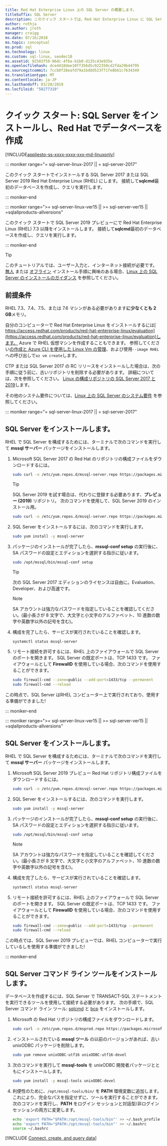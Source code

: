 ```yaml
---
title: Red Hat Enterprise Linux 上の SQL Server の概要します。
titleSuffix: SQL Server
description: このクイック スタートでは、Red Hat Enterprise Linux に SQL Server 2017 または SQL Server 2019 インストール作成し、sqlcmd でデータベースをクエリする方法を示します。
author: rothja
ms.author: jroth
manager: craigg
ms.date: 07/16/2018
ms.topic: conceptual
ms.prod: sql
ms.technology: linux
ms.custom: sql-linux, seodec18
ms.assetid: 92503f59-96dc-4f6a-b1b0-d135c43e935e
ms.openlocfilehash: dce4418dee10ff356d5c922350cd2fda29b44795
ms.sourcegitcommit: 7ccb8f28eafd79a1bddd523f71fe8b61c7634349
ms.translationtype: MT
ms.contentlocale: ja-JP
ms.lasthandoff: 03/20/2019
ms.locfileid: "58277310"
---
```

# <a name="quickstart-install-sql-server-and-create-a-database-on-red-hat"></a>クイック スタート: SQL Server をインストールし、Red Hat でデータベースを作成

[!INCLUDE[appliesto-ss-xxxx-xxxx-xxx-md-linuxonly](../includes/appliesto-ss-xxxx-xxxx-xxx-md-linuxonly.md)]

<!--SQL Server 2017 on Linux-->
::: moniker range="= sql-server-linux-2017 || = sql-server-2017"

このクイック スタートでインストールする SQL Server 2017 または SQL Server 2019 Red Hat Enterprise Linux (RHEL) にします。 接続して**sqlcmd**最初のデータベースを作成し、クエリを実行します。

::: moniker-end
<!--SQL Server 2019 on Linux-->
::: moniker range=">= sql-server-linux-ver15 || >= sql-server-ver15 || =sqlallproducts-allversions"

このクイック スタートで SQL Server 2019 プレビューにで Red Hat Enterprise Linux (RHEL) 7.3 以降をインストールします。 接続して**sqlcmd**最初のデータベースを作成し、クエリを実行します。

::: moniker-end

> [!TIP]
> このチュートリアルでは、ユーザー入力と、インターネット接続が必要です。 [無人](sql-server-linux-setup.md#unattended) または [オフライン](sql-server-linux-setup.md#offline) インストール手順に興味のある場合、[Linux 上の SQL Server のインストールのガイダンス](sql-server-linux-setup.md) を参照してください。

## <a name="prerequisites"></a>前提条件

RHEL 7.3、7.4、7.5、または 7.6 マシンがある必要があります**に少なくとも 2 GB**メモリ。

自分のコンピューターで Red Hat Enterprise Linux をインストールするには[ https://access.redhat.com/products/red-hat-enterprise-linux/evaluation](https://access.redhat.com/products/red-hat-enterprise-linux/evaluation)します。 Azure で RHEL 仮想マシンを作成することもできます。 参照してください[の作成と Azure CLI を使用した Linux Vm の管理](https://docs.microsoft.com/azure/virtual-machines/linux/tutorial-manage-vm)、および使用`--image RHEL`への呼び出しで`az vm create`します。

CTP または SQL Server 2017 の RC リリースをインストールした場合は、次の手順に従う前に、古いリポジトリを削除する必要があります。 詳細については、次を参照してください。 [Linux の構成リポジトリの SQL Server 2017 と 2019](sql-server-linux-change-repo.md)します。

その他のシステム要件については、[Linux 上の SQL Server のシステム要件](sql-server-linux-setup.md#system) を参照してください。

<!--SQL Server 2017 on Linux-->
::: moniker range="= sql-server-linux-2017 || = sql-server-2017"

## <a id="install"></a>SQL Server をインストールします。

RHEL で SQL Server を構成するためには、ターミナルで次のコマンドを実行して **mssql サーバー** パッケージをインストールします。

1. Microsoft SQL Server 2017 の Red Hat のリポジトリの構成ファイルをダウンロードするには。

   ```bash
   sudo curl -o /etc/yum.repos.d/mssql-server.repo https://packages.microsoft.com/config/rhel/7/mssql-server-2017.repo
   ```

   > [!TIP]
   > SQL Server 2019 を試す場合は、代わりに登録する必要あります、**プレビュー (2019)** リポジトリ。 次のコマンドを使用して、SQL Server 2019 のインストール用。
   >
   > ```bash
   > sudo curl -o /etc/yum.repos.d/mssql-server.repo https://packages.microsoft.com/config/rhel/7/mssql-server-preview.repo
   > ```

2. SQL Server をインストールするには、次のコマンドを実行します。

   ```bash
   sudo yum install -y mssql-server
   ```

3. パッケージのインストールが完了したら、**mssql-conf setup** の実行後に、SA パスワードの設定とエディションを選択する指示に従います。

   ```bash
   sudo /opt/mssql/bin/mssql-conf setup
   ```

   > [!TIP]
   > 次の SQL Server 2017 エディションのライセンスは自由に。Evaluation、Developer、および高速です。

   > [!NOTE]
   > SA アカウントは強力なパスワードを指定していることを確認してください。(最小長さが 8 文字で、大文字と小文字のアルファベット、10 進数の数字や英数字以外の記号を含む)。

4. 構成を完了したら、サービスが実行されていることを確認します。

   ```bash
   systemctl status mssql-server
   ```

5. リモート接続を許可するには、RHEL 上のファイアウォールで SQL Server のポートを開きます。 SQL Server の既定ポートは、TCP 1433 です。 ファイアウォールとして **FirewallD** を使用している場合、次のコマンドを使用することができます。

   ```bash
   sudo firewall-cmd --zone=public --add-port=1433/tcp --permanent
   sudo firewall-cmd --reload
   ```

この時点で、SQL Server はRHEL コンピューター上で実行されており、使用する準備ができました!

::: moniker-end
<!--SQL Server 2019 on Linux-->
::: moniker range=">= sql-server-linux-ver15 || >= sql-server-ver15 || =sqlallproducts-allversions"

## <a id="install"></a>SQL Server をインストールします。

RHEL で SQL Server を構成するためには、ターミナルで次のコマンドを実行して **mssql サーバー** パッケージをインストールします。

1. Microsoft SQL Server 2019 プレビュー Red Hat リポジトリ構成ファイルをダウンロードするには。

   ```bash
   sudo curl -o /etc/yum.repos.d/mssql-server.repo https://packages.microsoft.com/config/rhel/7/mssql-server-preview.repo
   ```

2. SQL Server をインストールするには、次のコマンドを実行します。

   ```bash
   sudo yum install -y mssql-server
   ```

3. パッケージのインストールが完了したら、**mssql-conf setup** の実行後に、SA パスワードの設定とエディションを選択する指示に従います。

   ```bash
   sudo /opt/mssql/bin/mssql-conf setup
   ```

   > [!NOTE]
   > SA アカウントは強力なパスワードを指定していることを確認してください。(最小長さが 8 文字で、大文字と小文字のアルファベット、10 進数の数字や英数字以外の記号を含む)。

4. 構成を完了したら、サービスが実行されていることを確認します。

   ```bash
   systemctl status mssql-server
   ```

5. リモート接続を許可するには、RHEL 上のファイアウォールで SQL Server のポートを開きます。 SQL Server の既定ポートは、TCP 1433 です。 ファイアウォールとして **FirewallD** を使用している場合、次のコマンドを使用することができます。

   ```bash
   sudo firewall-cmd --zone=public --add-port=1433/tcp --permanent
   sudo firewall-cmd --reload
   ```

この時点では、SQL Server 2019 プレビューでは、RHEL コンピューターで実行しているしを使用する準備ができました!

::: moniker-end

## <a id="tools"></a>SQL Server コマンド ライン ツールをインストールします。

データベースを作成するには、SQL Server で TRANSACT-SQL ステートメントを実行できるツールを使用して接続する必要があります。 次の手順で、SQL Server コマンド ライン ツール: [sqlcmd](../tools/sqlcmd-utility.md) と [bcp](../tools/bcp-utility.md) をインストールします。

1. Microsoft の Red Hat リポジトリの構成ファイルをダウンロードします。

   ```bash
   sudo curl -o /etc/yum.repos.d/msprod.repo https://packages.microsoft.com/config/rhel/7/prod.repo
   ```

1. インストールされている **mssql ツール** の以前のバージョンがあれば、古い unixODBC パッケージを削除します。

   ```bash
   sudo yum remove unixODBC-utf16 unixODBC-utf16-devel
   ```

1. 次のコマンドを実行して **mssql-tools** を unixODBC 開発者パッケージとともにインストールします。

   ```bash
   sudo yum install -y mssql-tools unixODBC-devel
   ```

1. 利便性のために、`/opt/mssql-tools/bin/` を **PATH** 環境変数に追加します。 これにより、完全なパスを指定せずに、ツールを実行することができます。 次のコマンドを実行し、**PATH** をログイン セッションと対話型/非ログイン セッションの両方に変更します。

   ```bash
   echo 'export PATH="$PATH:/opt/mssql-tools/bin"' >> ~/.bash_profile
   echo 'export PATH="$PATH:/opt/mssql-tools/bin"' >> ~/.bashrc
   source ~/.bashrc
   ```

[!INCLUDE [Connect, create, and query data](../includes/sql-linux-quickstart-connect-query.md)]

